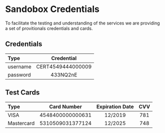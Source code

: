 # Sandobox Credentials

To facilitate the testing and understanding of the services we are providing a set of provitionals credentials and cards. 

## Credentials

| **Type** | **Credential** |
| :------- | :------------: |
| username | CERT4549444000009 |
| password | 433NQ2nE |

## Test Cards

| **Type** | **Card Number** | **Expiration Date** | **CVV** |
| :------- | :-------------: | :-----------------: | :-----: |
| VISA | 4548400000000631 | 12/2019 | 781 |
| Mastercard | 5310509031377124 | 12/2025 | 748|